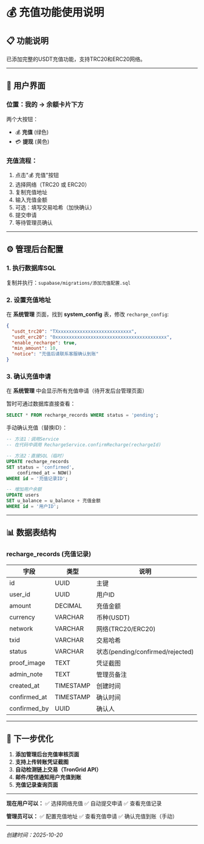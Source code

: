 # 💰 充值功能使用说明

## 📋 功能说明

已添加完整的USDT充值功能，支持TRC20和ERC20网络。

---

## 🎯 用户界面

### 位置：**我的** → 余额卡片下方

两个大按钮：
- 💰 **充值** (绿色) 
- 💳 **提现** (黄色)

### 充值流程：

1. 点击"💰 充值"按钮
2. 选择网络（TRC20 或 ERC20）
3. 复制充值地址
4. 输入充值金额
5. 可选：填写交易哈希（加快确认）
6. 提交申请
7. 等待管理员确认

---

## ⚙️ 管理后台配置

### 1. 执行数据库SQL

复制并执行：`supabase/migrations/添加充值配置.sql`

### 2. 设置充值地址

在 **系统管理** 页面，找到 **system_config** 表，修改 `recharge_config`:

```json
{
  "usdt_trc20": "TXxxxxxxxxxxxxxxxxxxxxxxxxxxx",
  "usdt_erc20": "0xxxxxxxxxxxxxxxxxxxxxxxxxxxxxxxxxxxxxxxxx",
  "enable_recharge": true,
  "min_amount": 10,
  "notice": "充值后请联系客服确认到账"
}
```

### 3. 确认充值申请

在 **系统管理** 中会显示所有充值申请（待开发后台管理页面）

暂时可通过数据库直接查看：
```sql
SELECT * FROM recharge_records WHERE status = 'pending';
```

手动确认充值（替换ID）：
```sql
-- 方法1：调用Service
-- 在代码中调用 RechargeService.confirmRecharge(rechargeId)

-- 方法2：直接SQL（临时）
UPDATE recharge_records 
SET status = 'confirmed', 
    confirmed_at = NOW()
WHERE id = '充值记录ID';

-- 增加用户余额
UPDATE users 
SET u_balance = u_balance + 充值金额
WHERE id = '用户ID';
```

---

## 📊 数据表结构

### recharge_records (充值记录)

| 字段 | 类型 | 说明 |
|------|------|------|
| id | UUID | 主键 |
| user_id | UUID | 用户ID |
| amount | DECIMAL | 充值金额 |
| currency | VARCHAR | 币种(USDT) |
| network | VARCHAR | 网络(TRC20/ERC20) |
| txid | VARCHAR | 交易哈希 |
| status | VARCHAR | 状态(pending/confirmed/rejected) |
| proof_image | TEXT | 凭证截图 |
| admin_note | TEXT | 管理员备注 |
| created_at | TIMESTAMP | 创建时间 |
| confirmed_at | TIMESTAMP | 确认时间 |
| confirmed_by | UUID | 确认人 |

---

## 🚀 下一步优化

1. **添加管理后台充值审核页面**
2. **支持上传转账凭证截图**
3. **自动检测链上交易（TronGrid API）**
4. **邮件/短信通知用户充值到账**
5. **充值记录查询页面**

---

**现在用户可以：**
✅ 选择网络充值
✅ 自动提交申请
✅ 查看充值记录

**管理员可以：**
✅ 配置充值地址
✅ 查看充值申请
✅ 确认充值到账（手动）

---

*创建时间：2025-10-20*

